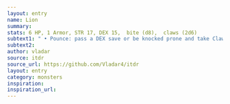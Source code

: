 ```yaml
---
layout: entry
name: Lion
summary:
stats: 6 HP, 1 Armor, STR 17, DEX 15,  bite (d8),  claws (2d6)
subtext1: " • Pounce: pass a DEX save or be knocked prone and take Claws and Bite attacks combined."
subtext2:
author: vladar
source: itdr
source_url: https://github.com/Vladar4/itdr
layout: entry
category: monsters
inspiration:
inspiration_url:
---
```

